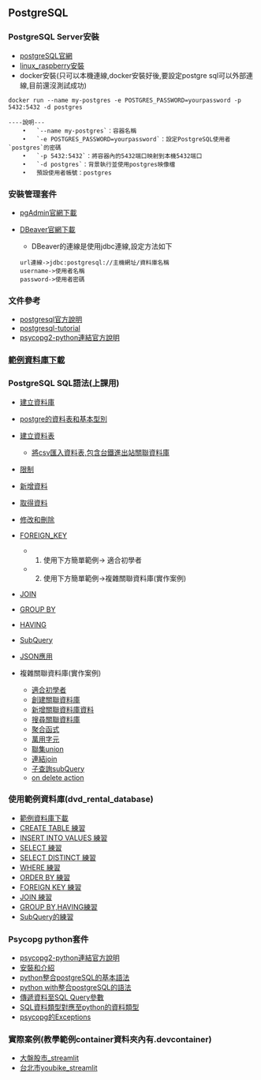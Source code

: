 ## PostgreSQL

### PostgreSQL Server安裝
- [postgreSQL官網](https://postgresql.org)
- [linux_raspberry安裝](./server安裝/)
- docker安裝(只可以本機連線,docker安裝好後,要設定postgre sql可以外部連線,目前還沒測試成功)

```
docker run --name my-postgres -e POSTGRES_PASSWORD=yourpassword -p 5432:5432 -d postgres

----說明---
	•	`--name my-postgres`：容器名稱
	•	`-e POSTGRES_PASSWORD=yourpassword`：設定PostgreSQL使用者`postgres`的密碼
	•	`-p 5432:5432`：將容器內的5432端口映射到本機5432端口
	•	`-d postgres`：背景執行並使用postgres映像檔
	•	預設使用者帳號：postgres
```


### 安裝管理套件
- [pgAdmin官網下載](https://www.pgadmin.org)
- [DBeaver官網下載](https://dbeaver.io/)
	- DBeaver的連線是使用jdbc連線,設定方法如下

	```
	url連線->jdbc:postgresql://主機網址/資料庫名稱
	username->使用者名稱
	password->使用者密碼	
	```

### 文件參考
- [postgresql官方說明](https://www.postgresql.org/docs/current/)
- [postgresql-tutorial](https://www.postgresqltutorial.com/postgresql-tutorial/)
- [psycopg2-python連結官方說明](https://www.psycopg.org/docs/)

### [範例資料庫下載](./範例資料庫)

### PostgreSQL SQL語法(上課用)

- [建立資料庫](./上課用sql/1建立資料庫.md)
- [postgre的資料表和基本型別](./上課用sql/2_0基本型別.md)
- [建立資料表](./上課用sql/2建立資料表.md)
	- [將csv匯入資料表,包含台鐵進出站關聯資料庫](./上課用sql/2_1匯入csv.md)
 - [限制](./上課用sql/4限制.md) 
- [新增資料](./上課用sql/3新增資料.md)
- [取得資料](./上課用sql/6取得資料.md)
- [修改和刪除](./上課用sql/5修改和刪除.md)
- [FOREIGN_KEY](./上課用sql/7_0FOREIGN_KEY.md)
	- 1. 使用下方簡單範例-> 適合初學者
	- 2. 使用下方簡單範例->複雜關聯資料庫(實作案例)
- [JOIN](./上課用sql/JOIN.md)
- [GROUP BY](./上課用sql/GROUP_BY.md)
- [HAVING](./上課用sql/HAVING.md)
- [SubQuery](./上課用sql/subQuery.md)
- [JSON應用](./上課用sql/16json.md)

- 複雜關聯資料庫(實作案例)
	- [適合初學者](./上課用sql/7.0適合初學者關聯資料庫.md)
	- [創建關聯資料庫](./上課用sql/7創建關聯資料庫.md)
	- [新增關聯資料庫資料](./上課用sql/8新增關聯資料庫資料.sql)
	- [搜尋關聯資料庫](./上課用sql/9搜尋關聯資料庫.sql)
	- [聚合函式](./上課用sql/10聚合函式.sql)
	- [萬用字元](./上課用sql/11萬用字元.sql)
	- [聯集union](./上課用sql/12聯集.sql)
	- [連結join](./上課用sql/13連結.sql)
	- [子查詢subQuery](./上課用sql/14子查詢.sql)
	- [on delete action](./上課用sql/15on_delete_action.sql) 


### 使用範例資料庫(dvd_rental_database)
- [範例資料庫下載](./範例資料庫/dvd_rental_database/dvdrental.zip)
- [CREATE TABLE 練習](./練習/1CREATE_TABLE)
- [INSERT INTO VALUES 練習](./練習/5INSERT_INTO)
- [SELECT 練習](./練習/2SELECT)
- [SELECT DISTINCT 練習](./練習/3SELECT_DISTINCT)
- [WHERE 練習](./練習/6WHERE)
- [ORDER BY 練習](./練習/4ORDER_BY)
- [FOREIGN KEY 練習](./練習/7Foreign_key)
- [JOIN 練習](./練習/8JOIN)
- [GROUP BY,HAVING練習](./練習/9HAVING)
- [SubQuery的練習](./練習/10subQuery)


### Psycopg python套件
- [psycopg2-python連結官方說明](https://www.psycopg.org/docs/)
- [安裝和介紹](./python/安裝和介紹)
- [python整合postgreSQL的基本語法](./python/basic_module_usage)
- [python with整合postgreSQL的語法](./python/with)
- [傳遞資料至SQL Query參數](./python/parameter)
- [SQL資料類型對應至python的資料類型](./python/type)
- [psycopg的Exceptions](./python/exception)


### 實際案例(教學範例container資料夾內有.devcontainer)
- [大盤股市_streamlit](./tutorial_container/範例/1stock_market)
- [台北市youbike_streamlit](./tutorial_container/範例/2taipei_youbike)